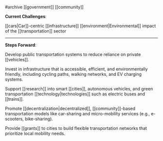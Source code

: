 #archive  [[government]] [[community]]

**Current Challenges**:

[[cars|Car]]-centric [[infrastructure]]
[[environment|Environmental]] impact of the [[transportation]] sector

---

 **Steps Forward**:

Develop public transportation systems to reduce reliance on private [[vehicles]].  

Invest in infrastructure that is accessible, efficient, and environmentally friendly, including cycling paths, walking networks, and EV charging systems.  

Support [[research]] into smart [[cities]], autonomous vehicles, and green transportation [[technology|technologies]] such as electric buses and [[trains]].  

Promote [[decentralization|decentralized]], [[community]]-based transportation models like car-sharing and micro-mobility services (e.g., e-scooters, bike-sharing).  

Provide [[grants]] to cities to build flexible transportation networks that prioritize local mobility needs.